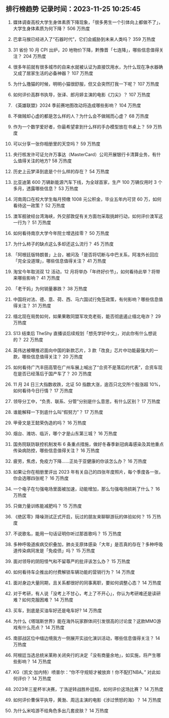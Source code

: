 
## 排行榜趋势 记录时间：2023-11-25 10:25:45
  
  1. 媒体调查高校大学生身体素质下降现象，「很多男生一个引体向上都做不了」，大学生身体素质为何下降？ 506 万热度
    
  2. 巴拿马猴已经进入了“石器时代”，它们会威胁到未来人类吗？ 359 万热度
    
  3. 31 省份 10 月 CPI 出炉，20 地物价下降，黔豫晋「七连降」，哪些信息值得关注？ 204 万热度
    
  4. 很多年前就有很多城市的自来水就被认证为直接饮用水，为什么现在净水器确又成了居家生活的必备神器？ 107 万热度
    
  5. 为什么撸猫的时候，明明小猫很舒服，但又会突然打我一下呢？ 107 万热度
    
  6. 如何评价高群书执导，张译、郎月婷主演的电影《刀尖》？ 107 万热度
    
  7. 《英雄联盟》2024 季前赛地图改动将造成哪些影响？ 104 万热度
    
  8. 不做贼却心虚的都是怎么样的人？为什么会不做贼而心虚？ 68 万热度
    
  9. 作为一个数学爱好者，你最希望拿到什么样的手办模型放在书桌上？ 59 万热度
    
  10. 可以分享一张你相册里的天空吗？ 59 万热度
    
  11. 央行核发许可证允许万事达（MasterCard）公司开展银行卡清算业务，有什么值得关注的地方? 58 万热度
    
  12. 历史上云梦泽到底是个什么样的存在？ 54 万热度
    
  13. 比亚迪第 600 万辆新能源汽车下线，为全球首家，生产 100 万辆仅用时 3 个多月，透露哪些信息？ 53 万热度
    
  14. 河南周口在校大学生每月预缴 1008 元公积金，毕业五年内可贷 60 万，如何看待这一政策？ 52 万热度
    
  15. 澳军舰驶经台湾海峡，外交部敦促有关方面勿采取挑衅行动，如何评价澳军这一行为？ 51 万热度
    
  16. 如何看待南京大学今年院士增选挂零？ 50 万热度
    
  17. 为什么柿子的缺点这么多却还这么流行？ 45 万热度
    
  18. 「阿根廷版特朗普」上台，被问及「是否将切断与中巴关系，阿准外长回应「完全没道理」，哪些信息值得关注？ 41 万热度
    
  19. 淘宝今年取消双 12 活动，12 月将举办「年终好价节」，如何看待此举？将带来哪些影响？ 41 万热度
    
  20. 「老干妈」为何销量暴跌？ 38 万热度
    
  21. 中国将对法、德、意、荷、西、马六国试行免签政策，有何影响？哪些信息值得关注？ 31 万热度
    
  22. 缅北现在局势如何，如果果敢同盟军攻克老街，能否彻底遏止缅北电诈？ 29 万热度
    
  23. S13 结束后 TheShy 直播谈后续规划「想先学好中文」，对此你有什么想说的？ 22 万热度
    
  24. 英伟达被曝推迟面向中国的新款芯片，3 款「改良」芯片中功能最强大的一款，哪些信息值得关注？ 20 万热度
    
  25. 如何看待广汽丰田高管在广州车展上喊出了“合资不是落后的代表”，合资车现在是否已经落后于国产车了？ 20 万热度
    
  26. 11 月 24 日三大指数收跌，北证 50 指数大涨，逾百只北交所个股涨超 10%，如何看待今日行情？ 17 万热度
    
  27. 领导分工中，“负责、联系、分管”分别是什么意思，有什么区别？ 17 万热度
    
  28. 谁能解释一下到底什么叫“假努力”？ 17 万热度
    
  29. 甲骨文是王懿荣伪造的吗？ 16 万热度
    
  30. 烟台、潍坊、临沂，哪个才是山东第三城？ 16 万热度
    
  31. 国务院联防联控机制发布 6 条重点措施，做好冬春季新冠病毒感染及其他重点传染病防控，哪些信息值得关注？ 16 万热度
    
  32. 疲劳，焦虑，免疫力下降......正处于亚健康的你该怎么办？ 16 万热度
    
  33. 如果让你在相册里评出 2023 年有关自己的四张年度照片，每个季度各一张，你会选哪四张呢？ 16 万热度
    
  34. 一个电子在匀强电场里面被加速，动能增加，那么匀强电场损耗了什么？ 16 万热度
    
  35. 只做力量训练能减肥吗？ 15 万热度
    
  36. 《绝区零》降噪测试正式开启，玩过的朋友来聊聊游玩的体验如何？ 15 万热度
    
  37. 不说歌名，能用一句话证明你听过那首歌吗？ 15 万热度
    
  38. 多种呼吸道疾病交织叠加，肺炎支原体感染「大年」是否真的存在？多种呼吸道传染病同发是「免疫债」吗？ 15 万热度
    
  39. 面对领导的阴阳怪气和不留尊严的批评该怎么办？ 15 万热度
    
  40. 如何看待车企推出的付费解锁车辆功能的营销行为？ 14 万热度
    
  41. 面对身边大量同期，且关系都很好的同事离职，要如何调整心态？ 14 万热度
    
  42. 对于考研，有人说「没考上不甘心，考上了不开心」，你认为考研难还是读研难？如何克服困难？ 14 万热度
    
  43. 买车，到底是买油车好还是电车好? 14 万热度
    
  44. 为什么《塔瑞斯世界》能在海外玩家群体间引发很高的讨论度？这款MMO游戏有什么亮点？ 14 万热度
    
  45. 南部战区位中缅边境我方一侧展开实战化演训活动，哪些信息值得关注？ 14 万热度
    
  46. 阿根廷当选总统米莱称关闭央行的决定「没有商量余地」，如实施，将产生哪些影响？ 14 万热度
    
  47. KG（凯文·加内特）喷普尔：“你不守规矩才被放弃！你不配打NBA。” 对此如何评价？ 14 万热度
    
  48. 2023年三星杯半决赛，丁浩逆转战胜朴廷桓，如何评价这场比赛？ 14 万热度
    
  49. 如何评价曹保平执导，黄渤、周迅主演的电影《涉过愤怒的海》？ 14 万热度
    
  50. 为什么米哈游不给角色多出几套皮肤？ 14 万热度
    